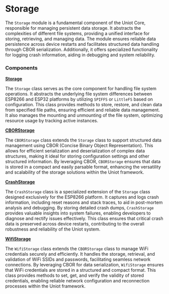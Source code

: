 # Storage

The `Storage` module is a fundamental component of the Uniot Core, responsible for managing persistent data storage. It abstracts the complexities of different file systems, providing a unified interface for storing, retrieving, and managing data. The module ensures reliable data persistence across device restarts and facilitates structured data handling through CBOR serialization. Additionally, it offers specialized functionality for logging crash information, aiding in debugging and system reliability.

### Components

[**Storage**](storage.md)

The `Storage` class serves as the core component for handling file system operations. It abstracts the underlying file system differences between ESP8266 and ESP32 platforms by utilizing `SPIFFS` or `LittleFS` based on configuration. This class provides methods to store, restore, and clean data from specified file paths, ensuring efficient and reliable data management. It also manages the mounting and unmounting of the file system, optimizing resource usage by tracking active instances.

[**CBORStorage**](cborstorage)

The `CBORStorage` class extends the `Storage` class to support structured data management using CBOR (Concise Binary Object Representation). This allows for efficient serialization and deserialization of complex data structures, making it ideal for storing configuration settings and other structured information. By leveraging CBOR, `CBORStorage` ensures that data is stored in a compact and easily parsable format, enhancing the versatility and scalability of the storage solutions within the Uniot framework.

[**CrashStorage**](crashstorage.md)

The `CrashStorage` class is a specialized extension of the `Storage` class designed exclusively for the ESP8266 platform. It captures and logs crash information, including reset reasons and stack traces, to aid in post-mortem analysis and debugging. By storing detailed crash dumps, `CrashStorage` provides valuable insights into system failures, enabling developers to diagnose and rectify issues effectively. This class ensures that critical crash data is preserved across device restarts, contributing to the overall robustness and reliability of the Uniot system.

[**WifiStorage**](wifistorage.md)

The `WifiStorage` class extends the `CBORStorage` class to manage WiFi credentials securely and efficiently. It handles the storage, retrieval, and validation of WiFi SSIDs and passwords, facilitating seamless network connections. By leveraging CBOR for data serialization, `WifiStorage` ensures that WiFi credentials are stored in a structured and compact format. This class provides methods to set, get, and verify the validity of stored credentials, enabling reliable network configuration and reconnection processes within the Uniot framework.
